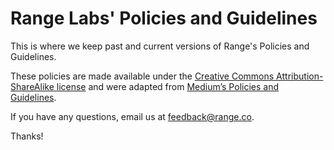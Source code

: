 # Range Labs' Policies and Guidelines

This is where we keep past and current versions of Range's Policies and
Guidelines.

These policies are made available under the
[Creative Commons Attribution-ShareAlike license](https://creativecommons.org/licenses/by-sa/4.0/)
and were adapted from
[Medium’s Policies and Guidelines](https://github.com/Medium/medium-policy).

If you have any questions, email us at
[feedback@range.co](mailto:feedback@range.co).

Thanks!
